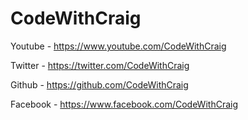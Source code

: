 <h1>
  CodeWithCraig
</h1>

Youtube - https://www.youtube.com/CodeWithCraig

Twitter - https://twitter.com/CodeWithCraig

Github - https://github.com/CodeWithCraig

Facebook - https://www.facebook.com/CodeWithCraig
